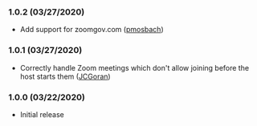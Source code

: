 ### 1.0.2 (03/27/2020)
* Add support for zoomgov.com ([pmosbach](https://github.com/arkadiyt/zoom-redirector/pull/9))

### 1.0.1 (03/27/2020)
* Correctly handle Zoom meetings which don't allow joining before the host starts them ([JCGoran](https://github.com/arkadiyt/zoom-redirector/pull/5))

### 1.0.0 (03/22/2020)
* Initial release
